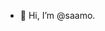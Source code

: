 - 👋 Hi, I’m @saamo.
<!---- 👀 I’m interested in programming.
- 🌱 I’m currently improving my skills in [TypeScript](https://www.typescriptlang.org)/[Go](https://go.dev) and IaC on [AWS](https://aws.amazon.com).
- 💞️ ... So I could start contributing to some opensource projects again.
- 📫 How to reach me: `echo "hello" > /dev/null`--->

<!---
saamo/saamo is a ✨ special ✨ repository because its `README.md` (this file) appears on your GitHub profile.
You can click the Preview link to take a look at your changes.
--->
